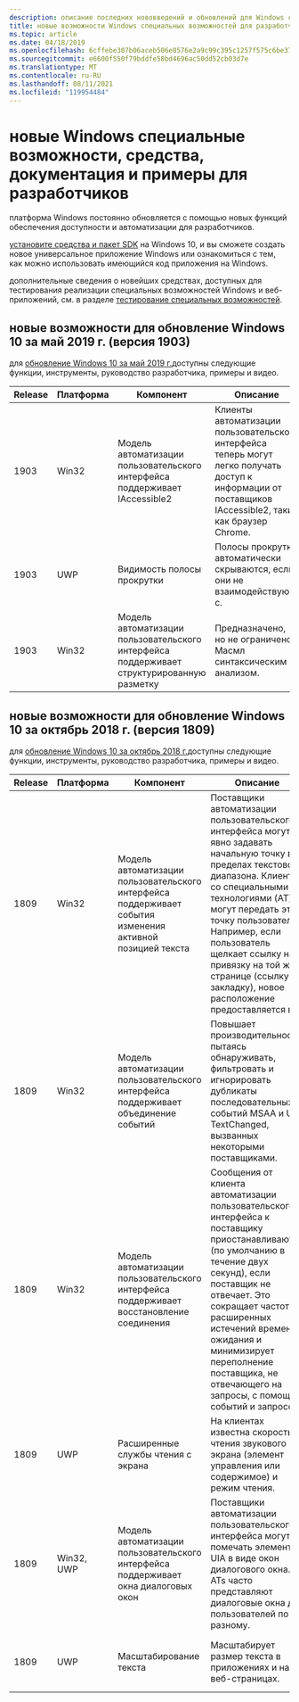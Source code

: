 ```yaml
---
description: описание последних нововведений и обновлений для Windows специальных возможностей, средств, документации и примеров.
title: новые возможности Windows специальных возможностей для разработчиков
ms.topic: article
ms.date: 04/18/2019
ms.openlocfilehash: 6cffebe307b06aceb506e8576e2a9c99c395c1257f575c6be3757a9426df2459
ms.sourcegitcommit: e6600f550f79bddfe58bd4696ac50dd52cb03d7e
ms.translationtype: MT
ms.contentlocale: ru-RU
ms.lasthandoff: 08/11/2021
ms.locfileid: "119954484"
---
```

# <a name="new-windows-accessibility-features-tools-documentation-and-samples-for-developers"></a>новые Windows специальные возможности, средства, документация и примеры для разработчиков

платформа Windows постоянно обновляется с помощью новых функций обеспечения доступности и автоматизации для разработчиков.

[установите средства и пакет SDK](https://developer.microsoft.com/windows/downloads/#_blank) на Windows 10, и вы сможете создать новое универсальное приложение Windows или ознакомиться с тем, как можно использовать имеющийся код приложения на Windows.

дополнительные сведения о новейших средствах, доступных для тестирования реализации специальных возможностей Windows и веб-приложений, см. в разделе [тестирование специальных возможностей](accessibility-testwithuia.md).

## <a name="whats-new-for-windows-10-may-2019-update-version-1903"></a>новые возможности для обновление Windows 10 за май 2019 г. (версия 1903)

для [обновление Windows 10 за май 2019 г.](https://blogs.windows.com/windowsexperience/2019/04/08/releasing-the-may-2019-update-to-the-release-preview-ring/#oTrOrMWFFgWJuCqO.97)доступны следующие функции, инструменты, руководство разработчика, примеры и видео.

| Release | Платформа | Компонент | Описание | Ссылка |
| --- | --- | --- | --- | --- |
| 1903 | Win32 | Модель автоматизации пользовательского интерфейса поддерживает IAccessible2 | Клиенты автоматизации пользовательского интерфейса теперь могут легко получать доступ к информации от поставщиков IAccessible2, таких как браузер Chrome. | Недоступно |
| 1903 | UWP | Видимость полосы прокрутки  | Полосы прокрутки автоматически скрываются, если они не взаимодействуют с. | [Уисеттингс. Аутохидескроллбарс, свойство](/uwp/api/windows.ui.viewmanagement.uisettings.autohidescrollbars) |
| 1903 | Win32 | Модель автоматизации пользовательского интерфейса поддерживает структурированную разметку | Предназначено, но не ограничено Масмл синтаксическим анализом. | Недоступно |

## <a name="whats-new-for-windows-10-october-2018-update-version-1809"></a>новые возможности для обновление Windows 10 за октябрь 2018 г. (версия 1809)

для [обновление Windows 10 за октябрь 2018 г.](https://blogs.windows.com/windowsexperience/2018/10/02/how-to-get-the-windows-10-october-2018-update/#R6DJStjqlIkK34BT.97)доступны следующие функции, инструменты, руководство разработчика, примеры и видео.

| Release | Платформа | Компонент | Описание | Ссылка |
| --- | --- | --- | --- | --- |
| 1809 | Win32 | Модель автоматизации пользовательского интерфейса поддерживает события изменения активной позицией текста | Поставщики автоматизации пользовательского интерфейса могут явно задавать начальную точку в пределах текстового диапазона. Клиенты со специальными технологиями (AT) могут передать эту точку пользователю. Например, если пользователь щелкает ссылку на привязку на той же странице (ссылку на закладку), новое расположение предоставляется в. | [Интерфейс IUIAutomation6](/windows/desktop/api/uiautomationclient/nn-uiautomationclient-iuiautomation6) |
| 1809 | Win32 | Модель автоматизации пользовательского интерфейса поддерживает объединение событий | Повышает производительность, пытаясь обнаруживать, фильтровать и игнорировать дубликаты последовательных событий MSAA и UIA TextChanged, вызванных некоторыми поставщиками. | [Интерфейс IUIAutomation6](/windows/desktop/api/uiautomationclient/nn-uiautomationclient-iuiautomation6) |
| 1809 | Win32 | Модель автоматизации пользовательского интерфейса поддерживает восстановление соединения | Сообщения от клиента автоматизации пользовательского интерфейса к поставщику приостанавливаются (по умолчанию в течение двух секунд), если поставщик не отвечает. Это сокращает частоту расширенных истечений времени ожидания и минимизирует переполнение поставщика, не отвечающего на запросы, с помощью событий и запросов. | [Интерфейс IUIAutomation6](/windows/desktop/api/uiautomationclient/nn-uiautomationclient-iuiautomation6) |
| 1809 | UWP | Расширенные службы чтения с экрана | На клиентах известна скорость чтения звукового экрана (элемент управления или содержимое) и режим чтения. | [Класс Скринреадерсервице](/uwp/api/windows.ui.accessibility.screenreaderservice) |
| 1809 | Win32, UWP | Модель автоматизации пользовательского интерфейса поддерживает окна диалоговых окон | Поставщики автоматизации пользовательского интерфейса могут помечать элементы UIA в виде окон диалогового окна. ATs часто представляют диалоговые окна для пользователей по-разному.  | [IUIAutomationElement9](https://review.docs.microsoft.com/windows/desktop/api/UIAutomationClient/nn-uiautomationclient-iuiautomationelement9)<br/><br/>[Класс Контентдиалог](/uwp/api/windows.ui.xaml.controls.contentdialog) |
| 1809 |  UWP | Масштабирование текста  | Масштабирует размер текста в приложениях и на веб-страницах. | [Уисеттингс. Текстскалефакторчанжед, событие](/uwp/api/windows.ui.viewmanagement.uisettings.textscalefactorchanged)<br/><br/>[Масштабирование текста](/windows/uwp/design/input/text-scaling) |
